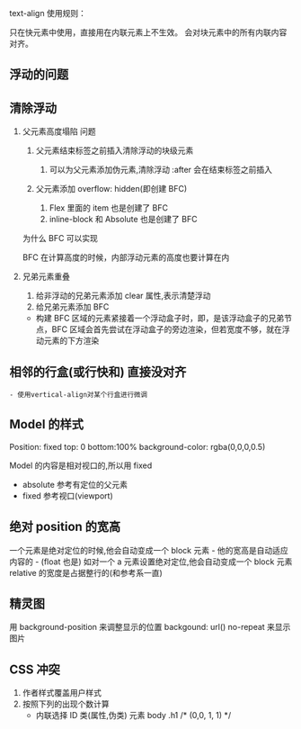 text-align 使用规则：

只在快元素中使用，直接用在内联元素上不生效。
会对块元素中的所有内联内容对齐。

## 浮动的问题

## 清除浮动

1.  父元素高度塌陷 问题

    1.  父元素结束标签之前插入清除浮动的块级元素

        1. 可以为父元素添加伪元素,清除浮动 :after 会在结束标签之前插入

    1.  父元素添加 overflow: hidden(即创建 BFC)
        1. Flex 里面的 item 也是创建了 BFC
        2. inline-block 和 Absolute 也是创建了 BFC

    为什么 BFC 可以实现

    BFC 在计算高度的时候，内部浮动元素的高度也要计算在内

2.  兄弟元素重叠
    1.  给非浮动的兄弟元素添加 clear 属性,表示清楚浮动
    2.  给兄弟元素添加 BFC
    - 构建 BFC 区域的元素紧接着一个浮动盒子时，即，是该浮动盒子的兄弟节点，BFC 区域会首先尝试在浮动盒子的旁边渲染，但若宽度不够，就在浮动元素的下方渲染

## 相邻的行盒(或行快和) 直接没对齐

    - 使用vertical-align对某个行盒进行微调

## Model 的样式

Position: fixed
top: 0 bottom:100%
background-color: rgba(0,0,0,0.5)

Model 的内容是相对视口的,所以用 fixed

- absolute 参考有定位的父元素
- fixed 参考视口(viewport)

## 绝对 position 的宽高

一个元素是绝对定位的时候,他会自动变成一个 block 元素
    - 他的宽高是自动适应内容的
    - (float 也是)
如对一个 a 元素设置绝对定位,他会自动变成一个 block 元素
relative 的宽度是占据整行的(和参考系一直)

## 精灵图
用 background-position 来调整显示的位置
backgound: url() no-repeat 来显示图片


## CSS 冲突

1. 作者样式覆盖用户样式
2. 按照下列的出现个数计算
    - 内联选择 ID 类(属性,伪类) 元素
    body .h1  /* (0,0, 1, 1) */
